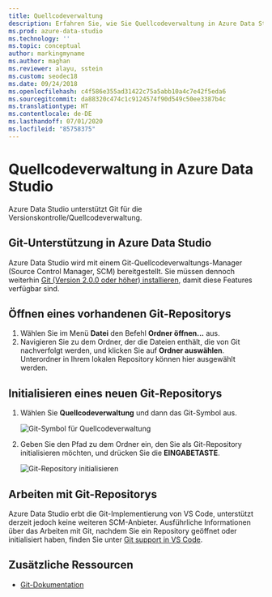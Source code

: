```yaml
---
title: Quellcodeverwaltung
description: Erfahren Sie, wie Sie Quellcodeverwaltung in Azure Data Studio konfigurieren.
ms.prod: azure-data-studio
ms.technology: ''
ms.topic: conceptual
author: markingmyname
ms.author: maghan
ms.reviewer: alayu, sstein
ms.custom: seodec18
ms.date: 09/24/2018
ms.openlocfilehash: c4f586e355ad31422c75a5abb10a4c7e42f5eda6
ms.sourcegitcommit: da88320c474c1c9124574f90d549c50ee3387b4c
ms.translationtype: HT
ms.contentlocale: de-DE
ms.lasthandoff: 07/01/2020
ms.locfileid: "85758375"
---
```

# <a name="source-control-in-azure-data-studio"></a>Quellcodeverwaltung in Azure Data Studio

Azure Data Studio unterstützt Git für die Versionskontrolle/Quellcodeverwaltung.

## <a name="git-support-in-azure-data-studio"></a>Git-Unterstützung in Azure Data Studio

Azure Data Studio wird mit einem Git-Quellcodeverwaltungs-Manager (Source Control Manager, SCM) bereitgestellt. Sie müssen dennoch weiterhin [Git (Version 2.0.0 oder höher) installieren](https://git-scm.com/download), damit diese Features verfügbar sind. 

## <a name="open-an-existing-git-repository"></a>Öffnen eines vorhandenen Git-Repositorys

1. Wählen Sie im Menü **Datei** den Befehl **Ordner öffnen...** aus.
2. Navigieren Sie zu dem Ordner, der die Dateien enthält, die von Git nachverfolgt werden, und klicken Sie auf **Ordner auswählen**. Unterordner in Ihrem lokalen Repository können hier ausgewählt werden.

## <a name="initialize-a-new-git-repository"></a>Initialisieren eines neuen Git-Repositorys

1. Wählen Sie **Quellcodeverwaltung** und dann das Git-Symbol aus.

   ![Git-Symbol für Quellcodeverwaltung](media/source-control/source-control.png)

1. Geben Sie den Pfad zu dem Ordner ein, den Sie als Git-Repository initialisieren möchten, und drücken Sie die **EINGABETASTE**.

   ![Git-Repository initialisieren](media/source-control/initialize-git-repository.png)

## <a name="working-with-git-repositories"></a>Arbeiten mit Git-Repositorys

Azure Data Studio erbt die Git-Implementierung von VS Code, unterstützt derzeit jedoch keine weiteren SCM-Anbieter. Ausführliche Informationen über das Arbeiten mit Git, nachdem Sie ein Repository geöffnet oder initialisiert haben, finden Sie unter [Git support in VS Code](https://code.visualstudio.com/docs/editor/versioncontrol#_git-support).

## <a name="additional-resources"></a>Zusätzliche Ressourcen

- [Git-Dokumentation](https://git-scm.com/documentation)
